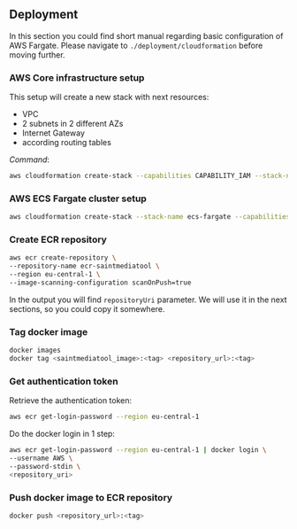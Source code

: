 ## Deployment
In this section you could find short manual regarding basic configuration of AWS Fargate. 
Please navigate to `./deployment/cloudformation` before moving further.

### AWS Core infrastructure setup
This setup will create a new stack with next resources: 
* VPC
* 2 subnets in 2 different AZs
* Internet Gateway
* according routing tables

*Command*:  

```bash
aws cloudformation create-stack --capabilities CAPABILITY_IAM --stack-name ecs-core-infrastructure --template-body file://./core-infrastructure-setup.yml
```

### AWS ECS Fargate cluster setup
```bash
aws cloudformation create-stack --stack-name ecs-fargate --capabilities CAPABILITY_IAM --template-body file://./ecs-fargate-via-cloudformation.yml
```

### Create ECR repository
```bash
aws ecr create-repository \
--repository-name ecr-saintmediatool \
--region eu-central-1 \
--image-scanning-configuration scanOnPush=true
```
In the output you will find `repositoryUri` parameter. We will use it in the next sections, so you could copy it somewhere.

### Tag docker image
```bash
docker images
docker tag <saintmediatool_image>:<tag> <repository_url>:<tag>
```

### Get authentication token

Retrieve the authentication token:

```bash
aws ecr get-login-password --region eu-central-1
```

Do the docker login in 1 step:

```bash
aws ecr get-login-password --region eu-central-1 | docker login \
--username AWS \
--password-stdin \
<repository_uri>
```

### Push docker image to ECR repository
```bash
docker push <repository_url>:<tag> 
```
